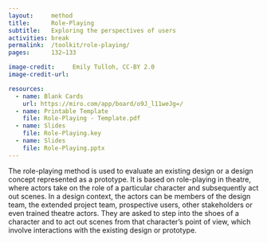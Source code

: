 ```yaml
---
layout:     method
title:      Role-Playing
subtitle:   Exploring the perspectives of users
activities: break
permalink:  /toolkit/role-playing/
pages:      132–133

image-credit:     Emily Tulloh, CC-BY 2.0
image-credit-url: 

resources:
  - name: Blank Cards
    url: https://miro.com/app/board/o9J_l11weJg=/
  - name: Printable Template
    file: Role-Playing - Template.pdf
  - name: Slides
    file: Role-Playing.key
  - name: Slides
    file: Role-Playing.pptx
---
```


The role-playing method is used to evaluate an existing design or a design concept represented as a prototype. It is based on role-playing in theatre, where actors take on the role of a particular character and subsequently act out scenes. In a design context, the actors can be members of the design team, the extended project team, prospective users, other stakeholders or even trained theatre actors. They are asked to step into the shoes of a character and to act out scenes from that character’s point of view, which involve interactions with the existing design or prototype.